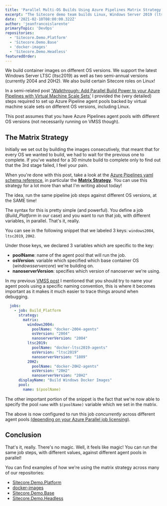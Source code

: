 ```yaml
---
title: 'Parallel Multi-OS Builds Using Azure Pipelines Matrix Strategy'
excerpt: "The Sitecore demo team builds Linux, Windows Server 2019 (ltsc2019), and two semi-annual releases (2004 and 20H2 at the moment). This post shows how we achieve this feat without adding additional build time!"
date: '2021-02-10T08:00:00.322Z'
author: 'jeanfrancoislarente'
primaryTopic: 'DevOps'
repositories:
  - 'Sitecore.Demo.Platform'
  - 'Sitecore.Demo.Base'
  - 'docker-images'
  - 'Sitecore.Demo.Headless'
featuredOrder:
---
```


We build container images on different OS versions. We support the latest Windows Server LTSC (ltsc2019) as well as two semi-annual versions (currently 2004 and 20H2). We also build certain Sitecore roles on Linux!

In a semi-related post ['Walkthrough: Add Parallel Build Power to your Azure Pipelines with Virtual Machine Scale Sets'](/posts/azure-vmss-agents) I provided the (very detailed) steps required to set up Azure Pipeline agent pools backed by virtual machine scale sets on different OS versions, including Linux.

This post assumes that you have Azure Pipelines agent pools with different OS versions (not necessarily running on VMSS though).

## The Matrix Strategy

Initially we set out by building the images consecutively, that meant that for every OS we wanted to build, we had to wait for the previous one to complete. If you've waited for a 30 minute build to complete only to find out that the 3rd stage failed, I feel your pain.

When you're done with this post, take a look at the [Azure Pipelines yaml schema reference](https://docs.microsoft.com/en-us/azure/devops/pipelines/yaml-schema?view=azure-devops&tabs=schema%2Cparameter-schema), in particular the **[Matrix Strategy](https://docs.microsoft.com/en-us/azure/devops/pipelines/yaml-schema?view=azure-devops&tabs=schema%2Cparameter-schema#strategies)**. You can use this strategy for a lot more than what I'm writing about today!

The idea, run the same pipeline job steps against different OS versions, at the SAME time!

The syntax for this is pretty simple (and powerful). You define a job (*Build_Platform* in our case) and you want to run that job, with different variables, in parallel. That's it, really.

You can see in the following snippet that we labeled 3 keys: `windows2004`, `ltsc2019`, `20H2`.

Under those keys, we declared 3 variables which are specific to the key:

- **poolName**: name of the agent pool that will run the job.
- **osVersion**: variable which specified which base container OS (*windowsservercore*) we're building on.
- **nanoserverVersion**: specifies which version of nanoserver we're using.

In my previous [VMSS post](/posts/azure-vmss-agents) I mentioned that you should try to name your agent pools using a specific naming convention, this is where it becomes important as it makes it much easier to trace things around when debugging.

```yaml
  jobs:
    - job: Build_Platform
      strategy:
        matrix:
          windows2004:
            poolName: "docker-2004-agents"
            osVersion: "2004"
            nanoserverVersion: "2004"
          ltsc2019:
            poolName: "docker-ltsc2019-agents"
            osVersion: "ltsc2019"
            nanoserverVersion: "1809"
          20H2:
            poolName: "docker-20H2-agents"
            osVersion: "20H2"
            nanoserverVersion: "20H2"
      displayName: "Build Windows Docker Images"
      pool:
        name: $(poolName)
```

The other important portion of the snippet is the fact that we're now able to specify the pool `name` with `$(poolName)` variable which we set in the matrix.

The above is now configured to run this job *concurrently* across different agent pools [(depending on your Azure Parallel job licensing)](https://docs.microsoft.com/en-us/azure/devops/pipelines/licensing/concurrent-jobs?view=azure-devops&tabs=self-hosted).

## Conclusion

That's it, really. There's no magic. Well, it feels like magic! You can run the same job steps, with different values, against different agent pools in parallel!

You can find examples of how we're using the matrix strategy across many of our repositories:

- [Sitecore.Demo.Platform](https://github.com/Sitecore/Sitecore.Demo.Platform/blob/main/docker/build-and-push-images.yml)
- [docker-images](https://github.com/Sitecore/docker-images/blob/master/build-images.yml)
- [Sitecore.Demo.Base](https://github.com/Sitecore/Sitecore.Demo.Base/blob/main/docker/build-base-images.yml)
- [Sitecore.Demo.Headless](https://github.com/Sitecore/Sitecore.Demo.Headless/blob/main/docker/build-and-push-images.yml)
